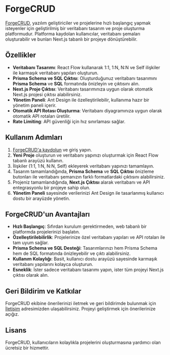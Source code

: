 # ForgeCRUD

[ForgeCRUD](https://forgecrud.com/), yazılım geliştiriciler ve projelerine hızlı başlangıç yapmak isteyenler için geliştirilmiş bir veritabanı tasarım ve proje oluşturma platformudur. Platforma kaydolan kullanıcılar, veritabanı şemaları oluşturabilir ve bunları Next.js tabanlı bir projeye dönüştürebilir.

## Özellikler

- **Veritabanı Tasarımı**: React Flow kullanarak 1:1, 1:N, N:N ve Self ilişkiler ile karmaşık veritabanı yapıları oluşturun.
- **Prisma Schema ve SQL Çıktısı**: Oluşturduğunuz veritabanı tasarımını **Prisma Schema** ve **SQL** formatında önizleyin ve çıktısını alın.
- **Next.js Proje Çıktısı**: Veritabanı tasarımınıza uygun olarak otomatik Next.js projesi çıktısı alabilirsiniz.
- **Yönetim Paneli**: Ant Design ile özelleştirilebilir, kullanıma hazır bir yönetim paneli içerir.
- **Otomatik API Rotası Oluşturma**: Veritabanı diyagramınıza uygun olarak otomatik API rotaları üretilir.
- **Rate Limiting**: API güvenliği için hız sınırlaması sağlar.

## Kullanım Adımları

1. [ForgeCRUD'a kaydolun](https://forgecrud.com/) ve giriş yapın.
2. **Yeni Proje** oluşturun ve veritabanı yapınızı oluşturmak için React Flow tabanlı arayüzü kullanın.
3. İlişkiler (1:1, 1:N, N:N, Self) ekleyerek veritabanı yapınızı tamamlayın.
4. Tasarım tamamlandığında, **Prisma Schema** ve **SQL Çıktısı** önizleme butonları ile veritabanı şemanızın farklı formatlardaki çıktısını alabilirsiniz.
5. Projeniz tamamlandığında, **Next.js Çıktısı** alarak veritabanı ve API entegrasyonlu bir projeye sahip olun.
6. **Yönetim Paneli** sayesinde verilerinizi Ant Design ile tasarlanmış kullanıcı dostu bir arayüzde yönetin.

## ForgeCRUD'un Avantajları

- **Hızlı Başlangıç**: Sıfırdan kurulum gerektirmeden, web tabanlı bir platformda projelerinizi başlatın.
- **Özelleştirilebilirlik**: Projelerinize özel veritabanı yapıları ve API rotaları ile tam uyum sağlar.
- **Prisma Schema ve SQL Desteği**: Tasarımlarınızı hem Prisma Schema hem de SQL formatında önizleyebilir ve çıktı alabilirsiniz.
- **Kullanım Kolaylığı**: Basit, kullanıcı dostu arayüzü sayesinde karmaşık veritabanı yapılarını kolayca oluşturun.
- **Esneklik**: İster sadece veritabanı tasarımı yapın, ister tüm projeyi Next.js çıktısı olarak alın.

## Geri Bildirim ve Katkılar

ForgeCRUD ekibine önerilerinizi iletmek ve geri bildirimde bulunmak için [İletişim](mailto:altuntasonur99@gmail.com) adresimizden ulaşabilirsiniz. Projeyi geliştirmek için önerilerinize açığız.

## Lisans

ForgeCRUD, kullanıcıların kolaylıkla projelerini oluşturmasına yardımcı olan ücretsiz bir hizmettir.
